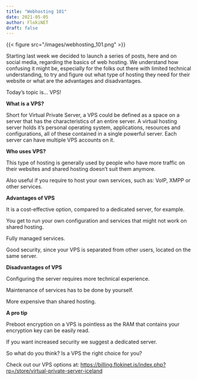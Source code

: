 ```yaml
---
title: "Webhosting 101"
date: 2021-05-05
author: FlokiNET
draft: false
---
```


{{< figure src="/images/webhosting_101.png" >}}


Starting last week we decided to launch a series of posts, here and on social media, regarding the basics of web hosting. We understand how confusing it might be, especially for the folks out there with limited technical understanding, to try and figure out what type of hosting they need for their website or what are the advantages and disadvantages.

Today’s topic is… VPS!

**What is a VPS?**

Short for Virtual Private Server, a VPS could be defined as a space on a server that has the characteristics of an entire server. A virtual hosting server holds it’s personal operating system, applications, resources and configurations, all of these contained in a single powerful server. Each server can have multiple VPS accounts on it.

**Who uses VPS?**

This type of hosting is generally used by people who have more traffic on their websites and shared hosting doesn’t suit them anymore. 

Also useful if you require to host your own services, such as: VoIP, XMPP or other services.

**Advantages of VPS**

It is a cost-effective option, compared to a dedicated server, for example.

You get to run your own configuration and services that might not work on shared hosting.

Fully managed services.

Good security, since your VPS is separated from other users, located on the same server.

**Disadvantages of VPS**

Configuring the server requires more technical experience.

Maintenance of services has to be done by yourself.

More expensive than shared hosting.

**A pro tip**

Preboot encryption on a VPS is pointless as the RAM that contains your encryption key can be easily read.

If you want increased security we suggest a dedicated server.

So what do you think? Is a VPS the right choice for you?

Check out our VPS options at: https://billing.flokinet.is/index.php?rp=/store/virtual-private-server-iceland